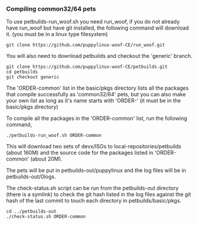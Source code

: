 ### Compiling common32/64 pets ###

To use petbuilds-run_woof.sh you need run_woof, if you do not already have
run_woof but have git installed, the following command will download it.
(you must be in a linux type filesystem)

```
git clone https://github.com/puppylinux-woof-CE/run_woof.git
```

You will also need to download petbuilds and checkout the 'generic' branch.

```
git clone https://github.com/puppylinux-woof-CE/petbuilds.git
cd petbuilds
git checkout generic
```

The 'ORDER-common' list in the basic/pkgs directory lists all the packages that
compile successfully as 'common32/64' pets, but you can also make your own list
as long as it's name starts with 'ORDER-' (it must be in the basic/pkgs
directory)

To compile all the packages in the 'ORDER-common' list, run the following
command,

```
./petbuilds-run_woof.sh ORDER-common
```

This will download two sets of devx/ISOs to local-repositories/petbuilds (about
160M) and the source code for the packages listed in 'ORDER-common' (about 20M).

The pets will be put in petbuilds-out/puppylinux and the log files will be in
petbuilds-out/0logs.

The check-status.sh script can be run from the petbuilds-out directory (there is
a symlink) to check the git hash listed in the log files against the git hash of
the last commit to touch each directory in
petbuilds/basic/pkgs.

```
cd ../petbuilds-out
./check-status.sh ORDER-common
```
